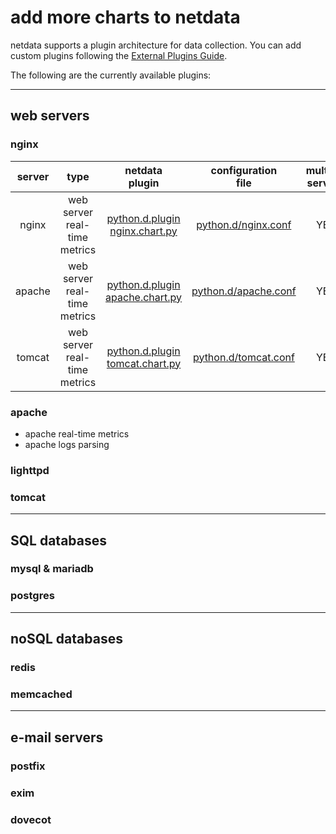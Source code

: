
# add more charts to netdata

netdata supports a plugin architecture for data collection. You can add custom plugins following the [External Plugins Guide](https://github.com/firehol/netdata/wiki/External-Plugins).

The following are the currently available plugins:

---

## web servers
### nginx

server|type|netdata<br/>plugin|configuration<br/>file|multiple<br/>servers|notes
:----:|:--:|:----:|:----:|:------------------:|:--------|
nginx|web server real-time metrics|[python.d.plugin](https://github.com/firehol/netdata/blob/master/plugins.d/node.d.plugin)<br/>[nginx.chart.py](https://github.com/firehol/netdata/blob/master/python.d/nginx.chart.py)|[python.d/nginx.conf](https://github.com/firehol/netdata/blob/master/conf.d/python.d/nginx.conf)|YES||
apache|web server real-time metrics|[python.d.plugin](https://github.com/firehol/netdata/blob/master/plugins.d/node.d.plugin)<br/>[apache.chart.py](https://github.com/firehol/netdata/blob/master/python.d/apache.chart.py)|[python.d/apache.conf](https://github.com/firehol/netdata/blob/master/conf.d/python.d/apache.conf)|YES|apache 2.2 and 2.4|
tomcat|web server real-time metrics|[python.d.plugin](https://github.com/firehol/netdata/blob/master/plugins.d/node.d.plugin)<br/>[tomcat.chart.py](https://github.com/firehol/netdata/blob/master/python.d/tomcat.chart.py)|[python.d/tomcat.conf](https://github.com/firehol/netdata/blob/master/conf.d/python.d/tomcat.conf)|YES||

### apache
- apache real-time metrics
- apache logs parsing
### lighttpd
### tomcat

---

## SQL databases
### mysql & mariadb
### postgres

---

## noSQL databases
### redis
### memcached

---

## e-mail servers
### postfix
### exim
### dovecot
### 